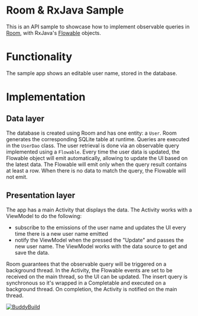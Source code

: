 # Room & RxJava Sample

This is an API sample to showcase how to implement observable queries in [Room](https://developer.android.com/topic/libraries/architecture/room.html), with RxJava's [Flowable](http://reactivex.io/RxJava/2.x/javadoc/io/reactivex/Flowable.html) objects.

# Functionality
The sample app shows an editable user name, stored in the database.

# Implementation

## Data layer

The database is created using Room and has one entity: a `User`. Room generates the corresponding SQLite table at runtime.
Queries are executed in the `UserDao` class. The user retrieval is done via an observable query implemented using a `Flowable`. Every time the user data is updated, the Flowable object will emit automatically, allowing to update the UI based on the latest data. The Flowable will emit only when the query result contains at least a row. When there is no data to match the query, the Flowable will not emit.

## Presentation layer

The app has a main Activity that displays the data.
The Activity works with a ViewModel to do the following:
* subscribe to the emissions of the user name and updates the UI every time there is a new user name emitted
* notify the ViewModel when the pressed the "Update" and passes the new user name.
The ViewModel works with the data source to get and save the data.

Room guarantees that the observable query will be triggered on a background thread. In the Activity, the Flowable events are set to be received on the main thread, so the UI can be updated. The insert query is synchronous so it's wrapped in a Completable and executed on a background thread. On completion, the Activity is notified on the main thread.

[![BuddyBuild](https://dashboard.buddybuild.com/api/statusImage?appID=59fb10bb7a680d000129250e&branch=master&build=latest)](https://dashboard.buddybuild.com/apps/59fb10bb7a680d000129250e/build/latest?branch=master)